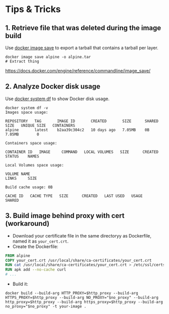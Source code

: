 # Tips & Tricks

## 1. Retrieve file that was deleted during the image build

Use [docker image save](https://docs.docker.com/engine/reference/commandline/image_save) to export a tarball that contains a tarball per layer.

```shell
docker image save alpine -o alpine.tar
# Extract thing
```

<https://docs.docker.com/engine/reference/commandline/image_save/>

## 2. Analyze Docker disk usage

Use [docker system df](https://docs.docker.com/engine/reference/commandline/system_df/) to show Docker disk usage.

```shell
docker system df -v
Images space usage:

REPOSITORY   TAG       IMAGE ID       CREATED       SIZE      SHARED SIZE   UNIQUE SIZE   CONTAINERS
alpine       latest    b2aa39c304c2   10 days ago   7.05MB    0B            7.05MB        0

Containers space usage:

CONTAINER ID   IMAGE     COMMAND   LOCAL VOLUMES   SIZE      CREATED   STATUS    NAMES

Local Volumes space usage:

VOLUME NAME                                                        LINKS     SIZE

Build cache usage: 0B

CACHE ID   CACHE TYPE   SIZE      CREATED   LAST USED   USAGE     SHARED
```

## 3. Build image behind proxy with cert (workaround)

- Download your certificate file in the same directoryy as Dockerfile, named it as `your_cert.crt`.
- Create the Dockerfile:

```Dockerfile
FROM alpine
COPY your_cert.crt /usr/local/share/ca-certificates/your_cert.crt
RUN cat /usr/local/share/ca-certificates/your_cert.crt > /etc/ssl/certs/ca-certificates.crt
RUN apk add --no-cache curl
# ...
```

- Build it:

```shell
docker build --build-arg HTTP_PROXY=$http_proxy --build-arg HTTPS_PROXY=$http_proxy --build-arg NO_PROXY="$no_proxy" --build-arg http_proxy=$http_proxy --build-arg https_proxy=$http_proxy --build-arg no_proxy="$no_proxy" -t your-image .
```
